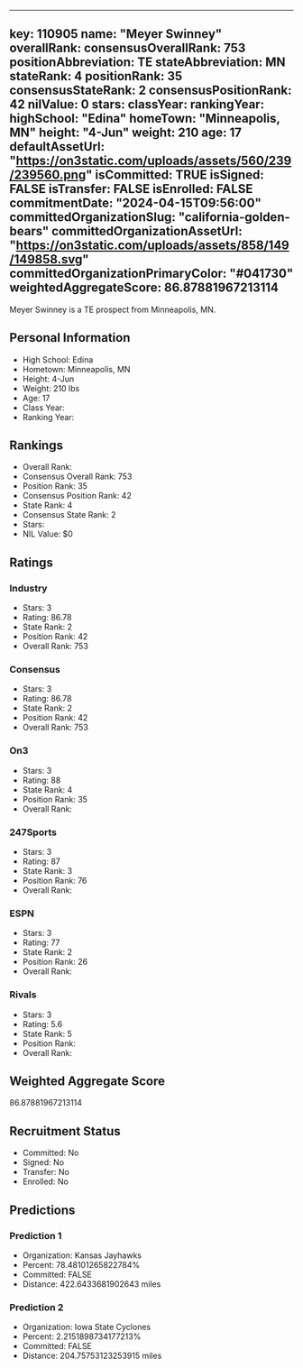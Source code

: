 ---
  key: 110905
  name: "Meyer Swinney"
  overallRank: 
  consensusOverallRank: 753
  positionAbbreviation: TE
  stateAbbreviation: MN
  stateRank: 4
  positionRank: 35
  consensusStateRank: 2
  consensusPositionRank: 42
  nilValue: 0
  stars: 
  classYear: 
  rankingYear: 
  highSchool: "Edina"
  homeTown: "Minneapolis, MN"
  height: "4-Jun"
  weight: 210
  age: 17
  defaultAssetUrl: "https://on3static.com/uploads/assets/560/239/239560.png"
  isCommitted: TRUE
  isSigned: FALSE
  isTransfer: FALSE
  isEnrolled: FALSE
  commitmentDate: "2024-04-15T09:56:00"
  committedOrganizationSlug: "california-golden-bears"
  committedOrganizationAssetUrl: "https://on3static.com/uploads/assets/858/149/149858.svg"
  committedOrganizationPrimaryColor: "#041730"
  weightedAggregateScore: 86.87881967213114
  ---
  
  Meyer Swinney is a TE prospect from Minneapolis, MN.
  
  ## Personal Information
  - High School: Edina
  - Hometown: Minneapolis, MN
  - Height: 4-Jun
  - Weight: 210 lbs
  - Age: 17
  - Class Year: 
  - Ranking Year: 
  
  ## Rankings
  - Overall Rank: 
  - Consensus Overall Rank: 753
  - Position Rank: 35
  - Consensus Position Rank: 42
  - State Rank: 4
  - Consensus State Rank: 2
  - Stars: 
  - NIL Value: $0
  
  ## Ratings
  
  ### Industry
  - Stars: 3
  - Rating: 86.78
  - State Rank: 2
  - Position Rank: 42
  - Overall Rank: 753
  
  ### Consensus
  - Stars: 3
  - Rating: 86.78
  - State Rank: 2
  - Position Rank: 42
  - Overall Rank: 753
  
  ### On3
  - Stars: 3
  - Rating: 88
  - State Rank: 4
  - Position Rank: 35
  - Overall Rank: 
  
  ### 247Sports
  - Stars: 3
  - Rating: 87
  - State Rank: 3
  - Position Rank: 76
  - Overall Rank: 
  
  ### ESPN
  - Stars: 3
  - Rating: 77
  - State Rank: 2
  - Position Rank: 26
  - Overall Rank: 
  
  ### Rivals
  - Stars: 3
  - Rating: 5.6
  - State Rank: 5
  - Position Rank: 
  - Overall Rank: 
  
  ## Weighted Aggregate Score
  86.87881967213114
  
  ## Recruitment Status
  - Committed: No
  - Signed: No
  - Transfer: No
  - Enrolled: No
  
  
  
  ## Predictions
  
  ### Prediction 1
  - Organization: Kansas Jayhawks
  - Percent: 78.48101265822784%
  - Committed: FALSE
  - Distance: 422.6433681902643 miles
  
  ### Prediction 2
  - Organization: Iowa State Cyclones
  - Percent: 2.2151898734177213%
  - Committed: FALSE
  - Distance: 204.75753123253915 miles
  